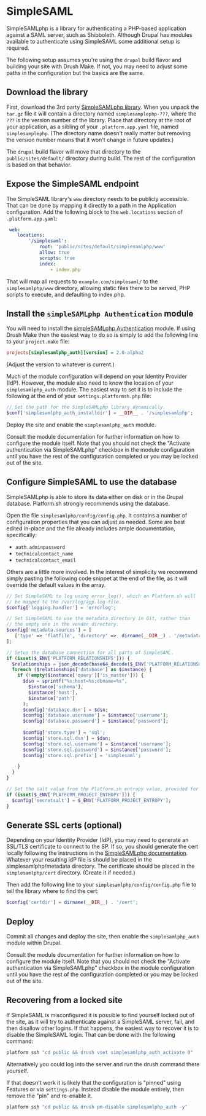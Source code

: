 # SimpleSAML

SimpleSAMLphp is a library for authenticating a PHP-based application against a SAML server, such as Shibboleth.  Although Drupal has modules available to authenticate using SimpleSAML some additional setup is required.

The following setup assumes you're using the `drupal` build flavor and building your site with Drush Make.  If not, you may need to adjust some paths in the configuration but the basics are the same.

## Download the library

First, download the 3rd party [SimpleSAMLphp library](https://simplesamlphp.org/download).  When you unpack the `tar.gz` file it will contain a directory named `simplesamplephp-???`, where the `???` is the version number of the library.  Place that directory at the root of your application, as a sibling of your `.platform.app.yaml` file, named `simplesamplephp`.  (The directory name doesn't really matter but removing the version number means that it won't change in future updates.) 

The `drupal` build flavor will move that directory to the `public/sites/default/` directory during build.  The rest of the configuration is based on that behavior.

## Expose the SimpleSAML endpoint

The SimpleSAML library's `www` directory needs to be publicly accessible.  That can be done by mapping it directly to a path in the Application configuration.  Add the following block to the `web.locations` section of `.platform.app.yaml`:

```yaml
 web:
    locations:
        '/simplesaml':
            root: 'public/sites/default/simplesamlphp/www'
            allow: true
            scripts: true
            index:
                - index.php
```

That will map all requests to `example.com/simplesaml/` to the `simplesamlphp/www` directory, allowing static files there to be served, PHP scripts to execute, and defaulting to index.php.

## Install the `simpleSAMLphp Authentication` module

You will need to install the [simpleSAMLphp Authentication](https://www.drupal.org/project/simplesamlphp_auth) module.  If using Drush Make then the easiest way to do so is simply to add the following line to your `project.make` file:

```ini
projects[simplesamlphp_auth][version] = 2.0-alpha2
```

(Adjust the version to whatever is current.)

Much of the module configuration will depend on your Identity Provider (IdP).  However, the module also need to know the location of your `simplesamlphp_auth` module.  The easiest way to set it is to include the following at the end of your `settings.platformsh.php` file:

```php
// Set the path for the SimpleSAMLphp library dynamically.
$conf['simplesamlphp_auth_installdir'] = __DIR__ . '/simplesamlphp';
```

Deploy the site and enable the `simplesamlphp_auth` module.

Consult the module documentation for further information on how to configure the module itself.  Note that you should not check the "Activate authentication via SimpleSAMLphp" checkbox in the module configuration until you have the rest of the configuration completed or you may be locked out of the site.

## Configure SimpleSAML to use the database

SimpleSAMLphp is able to store its data either on disk or in the Drupal database.  Platform.sh strongly recommends using the database.

Open the file `simplesamlphp/config/config.php`.  It contains a number of configuration properties that you can adjust as needed.  Some are best edited in-place and the file already includes ample documentation, specifically:

* `auth.adminpassword`
* `technicalcontact_name`
* `technicalcontact_email`

Others are a little more involved.  In the interest of simplicity we recommend simply pasting the following code snippet at the end of the file, as it will override the default values in the array.

```php
// Set SimpleSAML to log using error_log(), which on Platform.sh will
// be mapped to the /var/log/app.log file.
$config['logging.handler'] = 'errorlog';

// Set SimpleSAML to use the metadata directory in Git, rather than
// the empty one in the vendor directory.
$config['metadata.sources'] = [
   ['type' => 'flatfile', 'directory' =>  dirname(__DIR__) . '/metadata'],
];

// Setup the database connection for all parts of SimpleSAML.
if (isset($_ENV['PLATFORM_RELATIONSHIPS'])) {
  $relationships = json_decode(base64_decode($_ENV['PLATFORM_RELATIONSHIPS']), TRUE);
  foreach ($relationships['database'] as $instance) {
    if (!empty($instance['query']['is_master'])) {
      $dsn = sprintf("%s:host=%s;dbname=%s", 
        $instance['schema'], 
        $instance['host'], 
        $instance['path']
      );
      $config['database.dsn'] = $dsn; 
      $config['database.username'] = $instance['username'];
      $config['database.password'] = $instance['password'];
      
      $config['store.type'] = 'sql';
      $config['store.sql.dsn'] = $dsn;
      $config['store.sql.username'] = $instance['username'];
      $config['store.sql.password'] = $instance['password'];
      $config['store.sql.prefix'] = 'simplesaml';

    }
  }
}

// Set the salt value from the Platform.sh entropy value, provided for this purpose.
if (isset($_ENV['PLATFORM_PROJECT_ENTROPY'])) {
  $config['secretsalt'] = $_ENV['PLATFORM_PROJECT_ENTROPY'];
}
```

## Generate SSL certs (optional)

Depending on your Identity Provider (IdP), you may need to generate an SSL/TLS certificate to connect to the SP.  If so, you should generate the cert locally following the instructions in the [SimpleSAMLphp documentation](https://simplesamlphp.org/docs/stable/simplesamlphp-sp).  Whatever your resulting idP file is should be placed in the simplesamlphp/metadata directory.  The certificate should be placed in the `simplesamlphp/cert` directory.  (Create it if needed.)

Then add the following line to your `simplesamlphp/config/config.php` file to tell the library where to find the cert:

```php
$config['certdir'] = dirname(__DIR__) . '/cert';
```

## Deploy

Commit all changes and deploy the site, then enable the `simplesamlphp_auth` module within Drupal.

Consult the module documentation for further information on how to configure the module itself.  Note that you should not check the "Activate authentication via SimpleSAMLphp" checkbox in the module configuration until you have the rest of the configuration completed or you may be locked out of the site.

## Recovering from a locked site

If SimpleSAML is misconfigured it is possible to find yourself locked out of the site, as it will try to authenticate against a SimpleSAML server, fail, and then disallow other logins.  If that happens, the easiest way to recover it is to disable the SimpleSAML login.  That can be done with the following command:

```bash
platform ssh "cd public && drush vset simplesamlphp_auth_activate 0"
```

Alternatively you could log into the server and run the drush command there yourself.

If that doesn't work it is likely that the configuration is "pinned" using Features or via `settings.php`.  Instead disable the module entirely, then remove the "pin" and re-enable it.

```bash
platform ssh "cd public && drush pm-disable simplesamlphp_auth -y"
```
